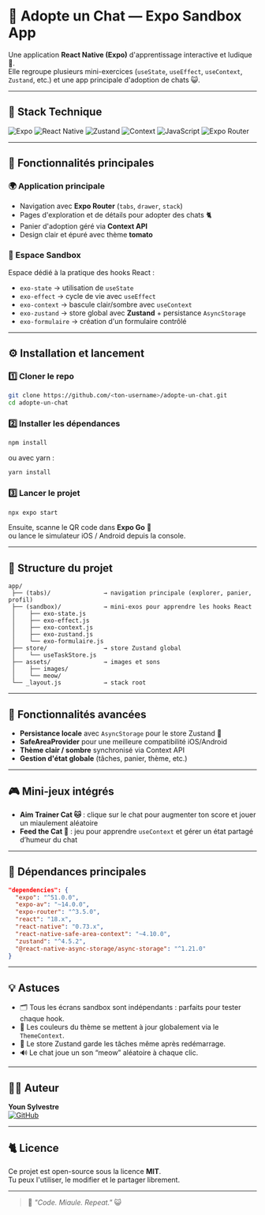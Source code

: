 # 🐾 Adopte un Chat — Expo Sandbox App

Une application **React Native (Expo)** d'apprentissage interactive et ludique 🧠.  
Elle regroupe plusieurs mini-exercices (`useState`, `useEffect`, `useContext`, `Zustand`, etc.) et une app principale d'adoption de chats 😺.

---

## 🚀 Stack Technique

![Expo](https://img.shields.io/badge/Expo-000020?style=for-the-badge&logo=expo)
![React Native](https://img.shields.io/badge/React%20Native-20232A?style=for-the-badge&logo=react)
![Zustand](https://img.shields.io/badge/Zustand-3b3b3b?style=for-the-badge)
![Context](https://img.shields.io/badge/useContext-61DAFB?style=for-the-badge)
![JavaScript](https://img.shields.io/badge/JavaScript-FFD700?style=for-the-badge&logo=javascript)
![Expo Router](https://img.shields.io/badge/Expo%20Router-FF5A5F?style=for-the-badge)

---

## 🧩 Fonctionnalités principales

### 🌍 Application principale
- Navigation avec **Expo Router** (`tabs`, `drawer`, `stack`)
- Pages d'exploration et de détails pour adopter des chats 🐈
- Panier d'adoption géré via **Context API**
- Design clair et épuré avec thème **tomato**

### 🧠 Espace Sandbox
Espace dédié à la pratique des hooks React :
- `exo-state` → utilisation de `useState`
- `exo-effect` → cycle de vie avec `useEffect`
- `exo-context` → bascule clair/sombre avec `useContext`
- `exo-zustand` → store global avec **Zustand** + persistance `AsyncStorage`
- `exo-formulaire` → création d'un formulaire contrôlé

---

## ⚙️ Installation et lancement

### 1️⃣ Cloner le repo
```bash
git clone https://github.com/<ton-username>/adopte-un-chat.git
cd adopte-un-chat
```

### 2️⃣ Installer les dépendances
```bash
npm install
```

ou avec yarn :
```bash
yarn install
```

### 3️⃣ Lancer le projet
```bash
npx expo start
```

Ensuite, scanne le QR code dans **Expo Go** 📱  
ou lance le simulateur iOS / Android depuis la console.

---

## 📁 Structure du projet

```
app/
 ├── (tabs)/               → navigation principale (explorer, panier, profil)
 ├── (sandbox)/            → mini-exos pour apprendre les hooks React
 │    ├── exo-state.js
 │    ├── exo-effect.js
 │    ├── exo-context.js
 │    ├── exo-zustand.js
 │    └── exo-formulaire.js
 ├── store/                → store Zustand global
 │    └── useTaskStore.js
 ├── assets/               → images et sons
 │    ├── images/
 │    └── meow/
 └── _layout.js            → stack root
```

---

## 💾 Fonctionnalités avancées

- **Persistance locale** avec `AsyncStorage` pour le store Zustand 🧠  
- **SafeAreaProvider** pour une meilleure compatibilité iOS/Android  
- **Thème clair / sombre** synchronisé via Context API  
- **Gestion d'état globale** (tâches, panier, thème, etc.)  

---

## 🎮 Mini-jeux intégrés

- **Aim Trainer Cat 🐱** : clique sur le chat pour augmenter ton score et jouer un miaulement aléatoire  
- **Feed the Cat 🍗** : jeu pour apprendre `useContext` et gérer un état partagé d’humeur du chat  

---

## 🧰 Dépendances principales

```json
"dependencies": {
  "expo": "^51.0.0",
  "expo-av": "~14.0.0",
  "expo-router": "^3.5.0",
  "react": "18.x",
  "react-native": "0.73.x",
  "react-native-safe-area-context": "~4.10.0",
  "zustand": "^4.5.2",
  "@react-native-async-storage/async-storage": "^1.21.0"
}
```

---

## 💡 Astuces

- 🗂️ Tous les écrans sandbox sont indépendants : parfaits pour tester chaque hook.
- 🎨 Les couleurs du thème se mettent à jour globalement via le `ThemeContext`.
- 🧠 Le store Zustand garde les tâches même après redémarrage.
- 🔊 Le chat joue un son “meow” aléatoire à chaque clic.

---

## 🧑‍💻 Auteur

**Youn Sylvestre**  
[![GitHub](https://img.shields.io/badge/GitHub-sylvestre.youn-181717?style=for-the-badge&logo=github)]([https://github.com/sylvestre.youn](https://github.com/Itaromi))

---

## 🐈 Licence

Ce projet est open-source sous la licence **MIT**.  
Tu peux l'utiliser, le modifier et le partager librement.

---

> 💬 _"Code. Miaule. Repeat."_ 😺
